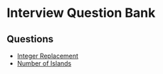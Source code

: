 # Interview Question Bank

## Questions

- [Integer Replacement](integer_replacement/README.md)
- [Number of Islands](number_of_islands/README.md)